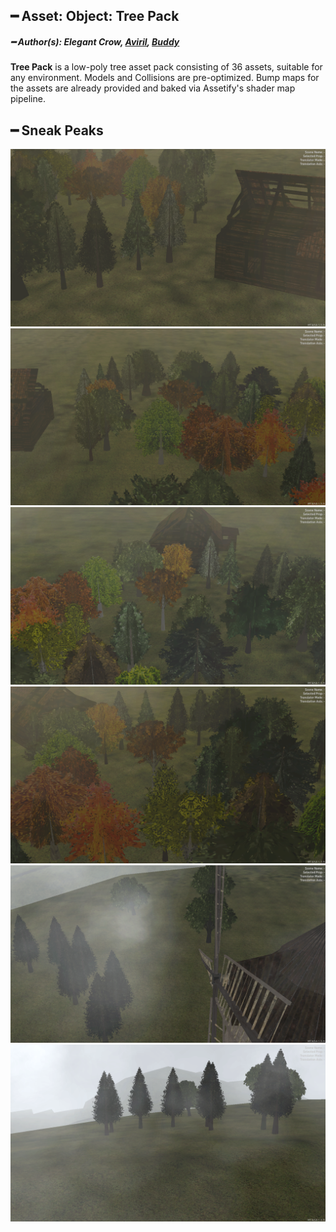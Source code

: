 ## ━ Asset: Object: Tree Pack

##### ━ Author(s): Elegant Crow, [Aviril](https://github.com/Aviril), [Buddy](https://github.com/Buddy99-40)

**Tree Pack** is a low-poly tree asset pack consisting of 36 assets, suitable for any environment. Models and Collisions are pre-optimized. Bump maps for the assets are already provided and baked via Assetify's shader map pipeline.

## ━ Sneak Peaks

![](https://github.com/ov-sa/Assetify-Library/blob/marketplace/%5BObject-Pack%5D/Tree%20Pack/.github/1.png?raw=true)
![](https://github.com/ov-sa/Assetify-Library/blob/marketplace/%5BObject-Pack%5D/Tree%20Pack/.github/2.png?raw=true)
![](https://github.com/ov-sa/Assetify-Library/blob/marketplace/%5BObject-Pack%5D/Tree%20Pack/.github/3.png?raw=true)
![](https://github.com/ov-sa/Assetify-Library/blob/marketplace/%5BObject-Pack%5D/Tree%20Pack/.github/4.png?raw=true)
![](https://github.com/ov-sa/Assetify-Library/blob/marketplace/%5BObject-Pack%5D/Tree%20Pack/.github/5.png?raw=true)
![](https://github.com/ov-sa/Assetify-Library/blob/marketplace/%5BObject-Pack%5D/Tree%20Pack/.github/6.png?raw=true)
